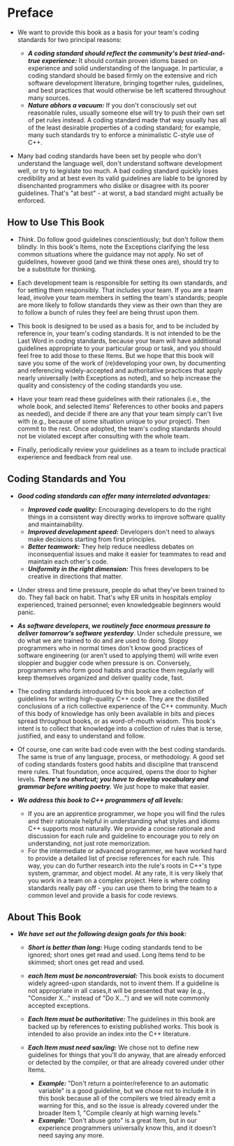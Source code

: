 # Preface

- We want to provide this book as a basis for your team's coding standards for two principal reasons:
	- ***A coding standard should reflect the community's best tried-and-true experience:*** It should contain proven idioms based on experience and solid understanding of the language. In particular, a coding standard should be based firmly on the extensive and rich software development literature, bringing together rules, guidelines, and best practices that would otherwise be left scattered throughout many sources.
	- ***Nature abhors a vacuum:*** If you don't consciously set out reasonable rules, usually someone else will try to push their own set of pet rules instead. A coding standard made that way usually has all of the least desirable properties of a coding standard; for example, many such standards try to enforce a minimalistic C-style use of C++.

- Many bad coding standards have been set by people who don't understand the language well, don't understand software development well, or try to legislate too much. A bad coding standard quickly loses credibility and at best even its valid guidelines are liable to be ignored by disenchanted programmers who dislike or disagree with its poorer guidelines. That's "at best" - at worst, a bad standard might actually be enforced.

## How to Use This Book

- *Think*. Do follow good guidelines conscientiously; but don't follow them blindly. In this book's Items, note the Exceptions clarifying the less common situations where the guidance may not apply. No set of guidelines, however good (and we think these ones are), should try to be a substitute for thinking.

- Each development team is responsible for setting its own standards, and for setting them responsibly. That includes your team. If you are a team lead, involve your team members in setting the team's standards; people are more likely to follow standards they view as their own than they are to follow a bunch of rules they feel are being thrust upon them.

- This book is designed to be used as a basis for, and to be included by reference in, your team's coding standards. It is not intended to be the Last Word in coding standards, because your team will have additional guidelines appropriate to your particular group or task, and you should feel free to add those to these Items. But we hope that this book will save you some of the work of (re)developing your own, by documenting and referencing widely-accepted and authoritative practices that apply nearly universally (with Exceptions as noted), and so help increase the quality and consistency of the coding standards you use.

- Have your team read these guidelines with their rationales (i.e., the whole book, and selected Items' References to other books and papers as needed), and decide if there are any that your team simply can't live with (e.g., because of some situation unique to your project). Then commit to the rest. Once adopted, the team's coding standards should not be violated except after consulting with the whole team.

- Finally, periodically review your guidelines as a team to include practical experience and feedback from real use.

## Coding Standards and You

- ***Good coding standards can offer many interrelated advantages:***
	- ***Improved code quality:*** Encouraging developers to do the right things in a consistent way directly works to improve software quality and maintainability.
	- ***Improved development speed:*** Developers don't need to always make decisions starting from first principles.
	- ***Better teamwork:*** They help reduce needless debates on inconsequential issues and make it easier for teammates to read and maintain each other's code.
	- ***Uniformity in the right dimension:*** This frees developers to be creative in directions that matter.

- Under stress and time pressure, people do what they've been trained to do. They fall back on habit. That's why ER units in hospitals employ experienced, trained personnel; even knowledgeable beginners would panic.
- ***As software developers, we routinely face enormous pressure to deliver tomorrow's software yesterday***. Under schedule pressure, we do what we are trained to do and are used to doing. Sloppy programmers who in normal times don't know good practices of software engineering (or aren't used to applying them) will write even sloppier and buggier code when pressure is on. Conversely, programmers who form good habits and practice them regularly will keep themselves organized and deliver quality code, fast.

- The coding standards introduced by this book are a collection of guidelines for writing high-quality C++ code. They are the distilled conclusions of a rich collective experience of the C++ community. Much of this body of knowledge has only been available in bits and pieces spread throughout books, or as word-of-mouth wisdom. This book's intent is to collect that knowledge into a collection of rules that is terse, justified, and easy to understand and follow.

- Of course, one can write bad code even with the best coding standards. The same is true of any language, process, or methodology. A good set of coding standards fosters good habits and discipline that transcend mere rules. That foundation, once acquired, opens the door to higher levels. ***There's no shortcut; you have to develop vocabulary and grammar before writing poetry.*** We just hope to make that easier. 

- ***We address this book to C++ programmers of all levels:***
	- If you are an apprentice programmer, we hope you will find the rules and their rationale helpful in understanding what styles and idioms C++ supports most naturally. We provide a concise rationale and discussion for each rule and guideline to encourage you to rely on understanding, not just rote memorization.
	- For the intermediate or advanced programmer, we have worked hard to provide a detailed list of precise references for each rule. This way, you can do further research into the rule's roots in C++'s type system, grammar, and object model. At any rate, it is very likely that you work in a team on a complex project. Here is where coding standards really pay off - you can use them to bring the team to a common level and provide a basis for code reviews.

## About This Book

- ***We have set out the following design goals for this book:***
	- ***Short is better than long:*** Huge coding standards tend to be ignored; short ones get read and used. Long Items tend to be skimmed; short ones get read and used.
	
	- ***each Item must be noncontroversial:*** This book exists to document widely agreed-upon standards, not to invent them. If a guideline is not appropriate in all cases,it will be presented that way (e.g., "Consider X..." instead of "Do X...") and we will note commonly accepted exceptions.
	
	- ***Each Item must be authoritative:*** The guidelines in this book are backed up by references to existing published works. This book is intended to also provide an index into the C++ literature.
	
	- ***Each Item must need sax/ing:*** We chose not to define new guidelines for things that you'll do anyway, that are already enforced or detected by the compiler, or that are already covered under other Items.
		- ***Example:*** "Don't return a pointer/reference to an automatic variable" is a good guideline, but we chose not to include it in this book because all of the compilers we tried already emit a warning for this, and so the issue is already covered under the broader Item 1, "Compile cleanly at high warning levels."
		- ***Example:*** "Don't abuse goto" is a great Item, but in our experience programmers universally know this, and it doesn't need saying any more.